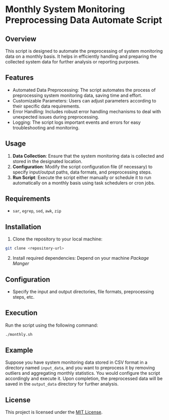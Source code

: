 # Monthly System Monitoring Preprocessing Data Automate Script

## Overview

This script is designed to automate the preprocessing of system monitoring data on a monthly basis. It helps in efficiently handling and preparing the collected system data for further analysis or reporting purposes.

## Features

- Automated Data Preprocessing: The script automates the process of preprocessing system monitoring data, saving time and effort.
- Customizable Parameters: Users can adjust parameters according to their specific data requirements.
- Error Handling: Includes robust error handling mechanisms to deal with unexpected issues during preprocessing.
- Logging: The script logs important events and errors for easy troubleshooting and monitoring.

## Usage

1. **Data Collection**: Ensure that the system monitoring data is collected and stored in the designated location.
2. **Configuration**: Modify the script configuration file (if necessary) to specify input/output paths, data formats, and preprocessing steps.
3. **Run Script**: Execute the script either manually or schedule it to run automatically on a monthly basis using task schedulers or cron jobs.

## Requirements

- `sar`, `egrep`, `sed`, `awk`, `zip`

## Installation

1. Clone the repository to your local machine:

```sh
git clone <repository-url>
```

2. Install required dependencies: Depend on your machine _Package Manger_

## Configuration

- Specify the input and output directories, file formats, preprocessing steps, etc.

## Execution

Run the script using the following command:

```sh
./monthly.sh
```

## Example

Suppose you have system monitoring data stored in CSV format in a directory named `input_data`, and you want to preprocess it by removing outliers and aggregating monthly statistics. You would configure the script accordingly and execute it. Upon completion, the preprocessed data will be saved in the `output_data` directory for further analysis.

## License

This project is licensed under the [MIT License](LICENSE).
